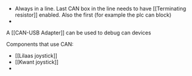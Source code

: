 - Always in a line. Last CAN box in the line needs to have [[Terminating resistor]] enabled. Also the first (for example the plc can block)
- 



A [[CAN-USB Adapter]] can be used to debug can devices

Components that use CAN:
- [[Lilaas joystick]]
- [[Kwant joystick]]
- 